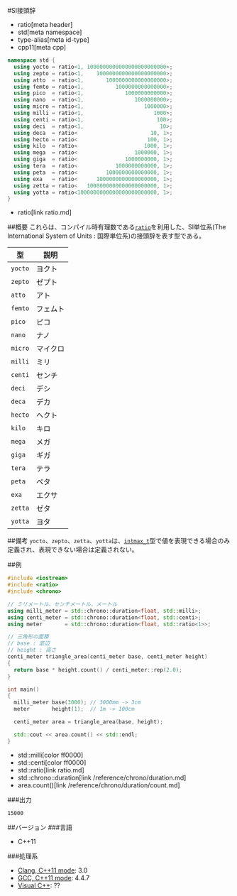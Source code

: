 #SI接頭辞
* ratio[meta header]
* std[meta namespace]
* type-alias[meta id-type]
* cpp11[meta cpp]

```cpp
namespace std {
  using yocto = ratio<1, 1000000000000000000000000>;
  using zepto = ratio<1,    1000000000000000000000>;
  using atto  = ratio<1,       1000000000000000000>;
  using femto = ratio<1,          1000000000000000>;
  using pico  = ratio<1,             1000000000000>;
  using nano  = ratio<1,                1000000000>;
  using micro = ratio<1,                   1000000>;
  using milli = ratio<1,                      1000>;
  using centi = ratio<1,                       100>;
  using deci  = ratio<1,                        10>;
  using deca  = ratio<                       10, 1>;
  using hecto = ratio<                      100, 1>;
  using kilo  = ratio<                     1000, 1>;
  using mega  = ratio<                  1000000, 1>;
  using giga  = ratio<               1000000000, 1>;
  using tera  = ratio<            1000000000000, 1>;
  using peta  = ratio<         1000000000000000, 1>;
  using exa   = ratio<      1000000000000000000, 1>;
  using zetta = ratio<   1000000000000000000000, 1>;
  using yotta = ratio<1000000000000000000000000, 1>;
}
```
* ratio[link ratio.md]

##概要
これらは、コンパイル時有理数である[`ratio`](ratio.md)を利用した、SI単位系(The International System of Units : 国際単位系)の接頭辞を表す型である。

| 型      | 説明     |
|---------|----------|
| `yocto` | ヨクト   |
| `zepto` | ゼプト   |
| `atto`  | アト     |
| `femto` | フェムト |
| `pico`  | ピコ     |
| `nano`  | ナノ     |
| `micro` | マイクロ |
| `milli` | ミリ     |
| `centi` | センチ   |
| `deci`  | デシ     |
| `deca`  | デカ     |
| `hecto` | ヘクト   |
| `kilo`  | キロ     |
| `mega`  | メガ     |
| `giga`  | ギガ     |
| `tera`  | テラ     |
| `peta`  | ペタ     |
| `exa`   | エクサ   |
| `zetta` | ゼタ     |
| `yotta` | ヨタ     |


##備考
`yocto`、`zepto`、`zetta`、`yotta`は、[`intmax_t`](/reference/cstdint/intmax_t.md)型で値を表現できる場合のみ定義され、表現できない場合は定義されない。


##例
```cpp
#include <iostream>
#include <ratio>
#include <chrono>

// ミリメートル、センチメートル、メートル
using milli_meter = std::chrono::duration<float, std::milli>;
using centi_meter = std::chrono::duration<float, std::centi>;
using meter       = std::chrono::duration<float, std::ratio<1>>;

// 三角形の面積
// base : 底辺
// height : 高さ
centi_meter triangle_area(centi_meter base, centi_meter height)
{
  return base * height.count() / centi_meter::rep(2.0);
}

int main()
{
  milli_meter base(3000); // 3000mm -> 3cm
  meter       height(1);  // 1m -> 100cm

  centi_meter area = triangle_area(base, height);

  std::cout << area.count() << std::endl;
}
```
* std::milli[color ff0000]
* std::centi[color ff0000]
* std::ratio[link ratio.md]
* std::chrono::duration[link /reference/chrono/duration.md]
* area.count()[link /reference/chrono/duration/count.md]

###出力
```
15000
```

##バージョン
###言語
- C++11

###処理系
- [Clang, C++11 mode](/implementation.md#clang): 3.0
- [GCC, C++11 mode](/implementation.md#gcc): 4.4.7
- [Visual C++](/implementation.md#visual_cpp): ??


